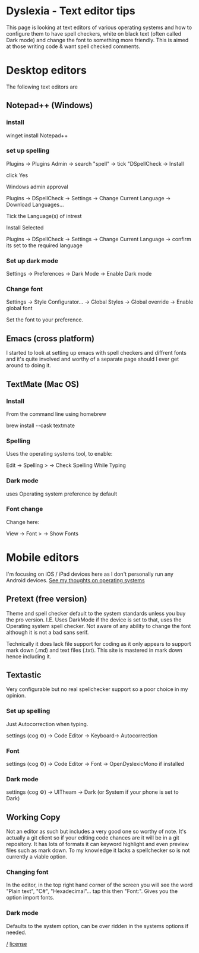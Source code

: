 Dyslexia - Text editor tips
===
This page is looking at text editors of various operating systems and how to configure them to have spell checkers, white on black text (often called Dark mode) and change the font to something more friendly. This is aimed at those writing code & want spell checked comments.

# Desktop editors
The following text editors are 

## Notepad++ (Windows)
### install

   winget install Notepad++

### set up spelling
Plugins -> Plugins Admin -> search "spell" -> tick "DSpellCheck -> Install

click Yes

Windows admin approval

Plugins -> DSpellCheck -> Settings -> Change Current Language -> Download Languages...

Tick the Language(s) of intrest

Install Selected

Plugins -> DSpellCheck -> Settings -> Change Current Language -> confirm its set to the required language

### Set up dark mode
Settings -> Preferences -> Dark Mode -> Enable Dark mode

### Change font
Settings -> Style Configurator... -> Global Styles -> Global override -> Enable global font

Set the font to your preference.

## Emacs (cross platform)
I started to look at setting up emacs with spell checkers and diffrent fonts and it's quite involved and worthy of a separate page should I ever get around to doing it.

## TextMate (Mac OS)

### Install
From the command line using homebrew

   brew install --cask textmate

### Spelling
Uses the operating systems tool, to enable:

Edit -> Spelling > -> Check Spelling While Typing 

### Dark mode
uses Operating system preference by default

### Font change
Change here:

View -> Font > -> Show Fonts

# Mobile editors 
I'm focusing on iOS / iPad devices here as I don't personally run any Android devices. [See my thoughts on operating systems](/2021-01-OperatingSystems)

## Pretext (free version)
Theme and spell checker default to the system standards unless you buy the pro version. I.E. Uses DarkMode if the device is set to that, uses the Operating system spell checker. Not aware of any ability to change the font although it is not a bad sans serif. 

Technically it does lack file support for coding as it only appears to support mark down (.md) and text files (.txt). This site is mastered in mark down hence including it.

## Textastic
Very configurable but no real spellchecker support so a poor choice in my opinion.

### Set up spelling
Just Autocorrection when typing.

settings (cog ⚙️) -> Code Editor -> Keyboard-> Autocorrection

### Font
settings (cog ⚙️) -> Code Editor -> Font -> OpenDyslexicMono if installed

### Dark mode
settings (cog ⚙️) -> UITheam -> Dark (or System if your phone is set to Dark)

## Working Copy
Not an editor as such but includes a very good one so worthy of note. It's actually a git client  so if your editing code chances are it will be in a git repository. It has lots of formats it can keyword highlight and even preview files such as mark down. To my knowledge it lacks a spellchecker so is not currently a viable option. 

### Changing font
In the editor, in the top right hand corner of the screen you will see the word "Plain text", "C#", "Hexadecimal"... tap this then "Font:". Gives you the option import fonts.

### Dark mode
Defaults to the system option, can be over ridden in the systems options if needed.

[/](/)
[license](/LICENSE)